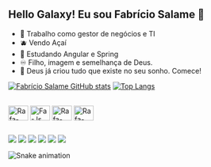 ## Hello Galaxy! Eu sou Fabrício Salame 👋 

- 🔭 Trabalho como gestor de negócios e TI
- 🫐 Vendo Açaí
- 🌱 Estudando Angular e Spring
- ♾️ Filho, imagem e semelhança de Deus.
- 💬 Deus já criou tudo que existe no seu sonho. Comece!

[![Fabrício Salame GitHub stats](https://github-readme-stats.vercel.app/api?username=fabriciosalame&show_icons=true&theme=algolia&include_all_commits=true&count_private=true)](https://github.com/fabriciosalame)
[![Top Langs](https://github-readme-stats.vercel.app/api/top-langs/?username=fabriciosalame&layout=compact&theme=algolia)](https://github.com/fabriciosalame/github-readme-stats)

<!--
<div align="left">
  <a href="https://github.com/fabriciosalame">
  <img height="180em" src="https://github-readme-stats.vercel.app/api?username=fabriciosalame&show_icons=true&theme=algolia&include_all_commits=true&count_private=true"/>
  <img height="180em" src="https://github-readme-stats.vercel.app/api/top-langs/?username=fabriciosalame&layout=compact&langs_count=7&theme=algolia "/>
</div>
-->
<div style="display: inline_block"><br>
  <img align="center" alt="Rafa-React" height="30" width="40" src="https://cdn.jsdelivr.net/gh/devicons/devicon/icons/angularjs/angularjs-original.svg" />
  <img align="center" alt="Fa-Js" height="30" width="40" src="https://cdn.jsdelivr.net/gh/devicons/devicon/icons/java/java-original.svg" />
  <img align="center" alt="Rafa-React" height="30" width="40" src="https://cdn.jsdelivr.net/gh/devicons/devicon/icons/spring/spring-original.svg" />
  <img align="center" alt="Rafa-React" height="30" width="40" src="https://cdn.jsdelivr.net/gh/devicons/devicon/icons/mysql/mysql-original.svg" />
</div>
  
  ##
  
  <div> 
    <a href="https://instagram.com/fabriciosalame" target="_blank"><img src="https://img.shields.io/badge/-Instagram-%23E4405F?style=for-the-badge&logo=instagram&logoColor=white" target="_blank"></a>
 	<a href="https://www.twitch.tv/fabriciosalame" target="_blank"><img src="https://img.shields.io/badge/Twitch-9146FF?style=for-the-badge&logo=twitch&logoColor=white" target="_blank"></a>
 <a href="https://discord.gg/wgGwX96P" target="_blank"><img src="https://img.shields.io/badge/Discord-7289DA?style=for-the-badge&logo=discord&logoColor=white" target="_blank"></a> 
  <a href = "mailto:fabriciosalame@gmail.com"><img src="https://img.shields.io/badge/-Gmail-%23333?style=for-the-badge&logo=gmail&logoColor=white" target="_blank"></a>
  <a href="https://www.linkedin.com/in/fabriciosalame" target="_blank"><img src="https://img.shields.io/badge/-LinkedIn-%230077B5?style=for-the-badge&logo=linkedin&logoColor=white" target="_blank"></a> 
    <a href="https://www.youtube.com/channel/UCtJWbi6reTMng6ljIHsZCcg" target="_blank"><img src="https://img.shields.io/badge/YouTube-FF0000?style=for-the-badge&logo=youtube&logoColor=white" target="_blank"></a>
 
![Snake animation](https://github.com/fabriciosalame/fabriciosalame/blob/output/github-contribution-grid-snake.svg)
 
</div>
